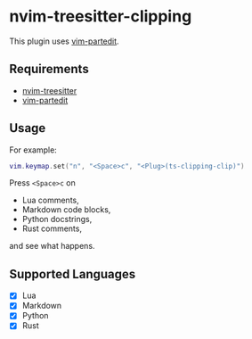 # nvim-treesitter-clipping

This plugin uses [vim-partedit](https://github.com/thinca/vim-partedit).

## Requirements

* [nvim-treesitter](https://github.com/nvim-treesitter/nvim-treesitter)
* [vim-partedit](https://github.com/thinca/vim-partedit)

## Usage

For example:

```lua
vim.keymap.set("n", "<Space>c", "<Plug>(ts-clipping-clip)")
```

Press `<Space>c` on

* Lua comments,
* Markdown code blocks,
* Python docstrings,
* Rust comments,

and see what happens.

## Supported Languages

- [x] Lua
- [x] Markdown
- [x] Python
- [x] Rust
